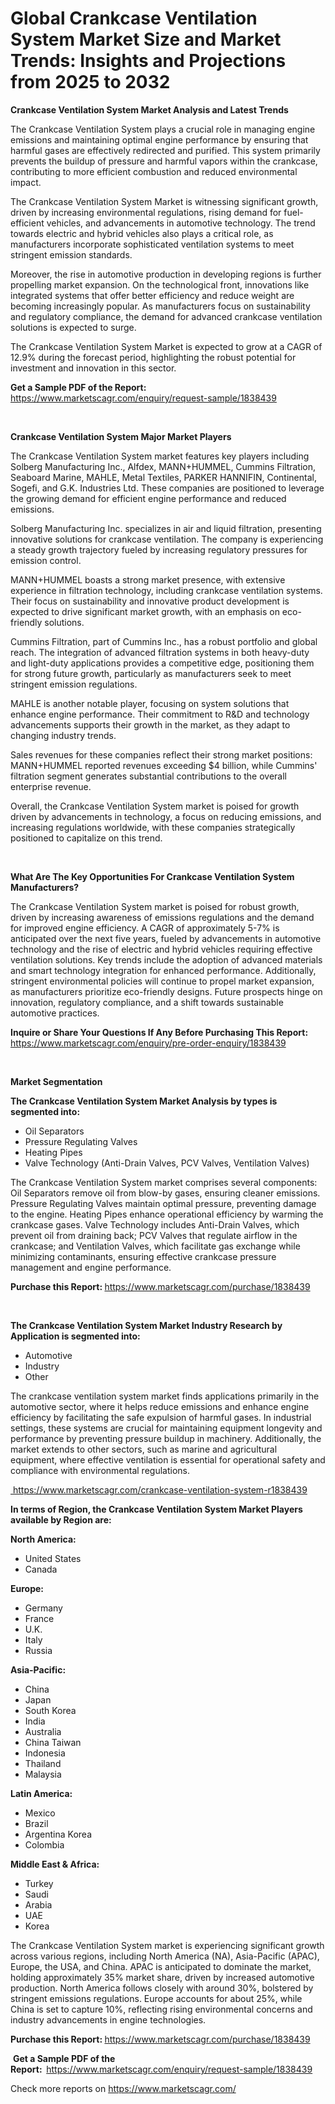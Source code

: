 <p><h1>Global Crankcase Ventilation System Market Size and Market Trends: Insights and Projections from 2025 to 2032</h1></p><p><strong>Crankcase Ventilation System Market Analysis and Latest Trends</strong></p>
<p><p>The Crankcase Ventilation System plays a crucial role in managing engine emissions and maintaining optimal engine performance by ensuring that harmful gases are effectively redirected and purified. This system primarily prevents the buildup of pressure and harmful vapors within the crankcase, contributing to more efficient combustion and reduced environmental impact.</p><p>The Crankcase Ventilation System Market is witnessing significant growth, driven by increasing environmental regulations, rising demand for fuel-efficient vehicles, and advancements in automotive technology. The trend towards electric and hybrid vehicles also plays a critical role, as manufacturers incorporate sophisticated ventilation systems to meet stringent emission standards.</p><p>Moreover, the rise in automotive production in developing regions is further propelling market expansion. On the technological front, innovations like integrated systems that offer better efficiency and reduce weight are becoming increasingly popular. As manufacturers focus on sustainability and regulatory compliance, the demand for advanced crankcase ventilation solutions is expected to surge.</p><p>The Crankcase Ventilation System Market is expected to grow at a CAGR of 12.9% during the forecast period, highlighting the robust potential for investment and innovation in this sector.</p></p>
<p><strong>Get a Sample PDF of the Report:&nbsp;</strong> <a href="https://www.marketscagr.com/enquiry/request-sample/1838439?utm_campaign=1944&utm_medium=2&utm_source=Github&utm_content=ia&utm_term=22022025&utm_id=crankcase-ventilation-system">https://www.marketscagr.com/enquiry/request-sample/1838439</a></p>
<p>&nbsp;</p>
<p><strong>Crankcase Ventilation System Major Market Players</strong></p>
<p><p>The Crankcase Ventilation System market features key players including Solberg Manufacturing Inc., Alfdex, MANN+HUMMEL, Cummins Filtration, Seaboard Marine, MAHLE, Metal Textiles, PARKER HANNIFIN, Continental, Sogefi, and G.K. Industries Ltd. These companies are positioned to leverage the growing demand for efficient engine performance and reduced emissions.</p><p>Solberg Manufacturing Inc. specializes in air and liquid filtration, presenting innovative solutions for crankcase ventilation. The company is experiencing a steady growth trajectory fueled by increasing regulatory pressures for emission control. </p><p>MANN+HUMMEL boasts a strong market presence, with extensive experience in filtration technology, including crankcase ventilation systems. Their focus on sustainability and innovative product development is expected to drive significant market growth, with an emphasis on eco-friendly solutions.</p><p>Cummins Filtration, part of Cummins Inc., has a robust portfolio and global reach. The integration of advanced filtration systems in both heavy-duty and light-duty applications provides a competitive edge, positioning them for strong future growth, particularly as manufacturers seek to meet stringent emission regulations.</p><p>MAHLE is another notable player, focusing on system solutions that enhance engine performance. Their commitment to R&D and technology advancements supports their growth in the market, as they adapt to changing industry trends.</p><p>Sales revenues for these companies reflect their strong market positions: MANN+HUMMEL reported revenues exceeding $4 billion, while Cummins' filtration segment generates substantial contributions to the overall enterprise revenue.</p><p>Overall, the Crankcase Ventilation System market is poised for growth driven by advancements in technology, a focus on reducing emissions, and increasing regulations worldwide, with these companies strategically positioned to capitalize on this trend.</p></p>
<p>&nbsp;</p>
<p><strong>What Are The Key Opportunities For Crankcase Ventilation System Manufacturers?</strong></p>
<p><p>The Crankcase Ventilation System market is poised for robust growth, driven by increasing awareness of emissions regulations and the demand for improved engine efficiency. A CAGR of approximately 5-7% is anticipated over the next five years, fueled by advancements in automotive technology and the rise of electric and hybrid vehicles requiring effective ventilation solutions. Key trends include the adoption of advanced materials and smart technology integration for enhanced performance. Additionally, stringent environmental policies will continue to propel market expansion, as manufacturers prioritize eco-friendly designs. Future prospects hinge on innovation, regulatory compliance, and a shift towards sustainable automotive practices.</p></p>
<p><strong>Inquire or Share Your Questions If Any Before Purchasing This Report:</strong> <a href="https://www.marketscagr.com/enquiry/pre-order-enquiry/1838439?utm_campaign=1944&utm_medium=2&utm_source=Github&utm_content=ia&utm_term=22022025&utm_id=crankcase-ventilation-system">https://www.marketscagr.com/enquiry/pre-order-enquiry/1838439</a></p>
<p>&nbsp;</p>
<p><strong>Market Segmentation</strong></p>
<p><strong>The Crankcase Ventilation System Market Analysis by types is segmented into:</strong></p>
<p><ul><li>Oil Separators</li><li>Pressure Regulating Valves</li><li>Heating Pipes</li><li>Valve Technology (Anti-Drain Valves, PCV Valves, Ventilation Valves)</li></ul></p>
<p><p>The Crankcase Ventilation System market comprises several components: Oil Separators remove oil from blow-by gases, ensuring cleaner emissions. Pressure Regulating Valves maintain optimal pressure, preventing damage to the engine. Heating Pipes enhance operational efficiency by warming the crankcase gases. Valve Technology includes Anti-Drain Valves, which prevent oil from draining back; PCV Valves that regulate airflow in the crankcase; and Ventilation Valves, which facilitate gas exchange while minimizing contaminants, ensuring effective crankcase pressure management and engine performance.</p></p>
<p><strong>Purchase this Report:&nbsp;</strong><a href="https://www.marketscagr.com/purchase/1838439?utm_campaign=1944&utm_medium=2&utm_source=Github&utm_content=ia&utm_term=22022025&utm_id=crankcase-ventilation-system">https://www.marketscagr.com/purchase/1838439</a></p>
<p>&nbsp;</p>
<p><strong>The Crankcase Ventilation System Market Industry Research by Application is segmented into:</strong></p>
<p><ul><li>Automotive</li><li>Industry</li><li>Other</li></ul></p>
<p><p>The crankcase ventilation system market finds applications primarily in the automotive sector, where it helps reduce emissions and enhance engine efficiency by facilitating the safe expulsion of harmful gases. In industrial settings, these systems are crucial for maintaining equipment longevity and performance by preventing pressure buildup in machinery. Additionally, the market extends to other sectors, such as marine and agricultural equipment, where effective ventilation is essential for operational safety and compliance with environmental regulations.</p></p>
<p><a href="https://www.marketscagr.com/crankcase-ventilation-system-r1838439?utm_campaign=1944&utm_medium=2&utm_source=Github&utm_content=ia&utm_term=22022025&utm_id=crankcase-ventilation-system">&nbsp;https://www.marketscagr.com/crankcase-ventilation-system-r1838439</a></p>
<p><strong>In terms of Region, the Crankcase Ventilation System Market Players available by Region are:</strong></p>
<p>
    <p> <strong> North America: </strong>
        <ul>
            <li>United States</li>
            <li>Canada</li>
        </ul>
        </p> 
    <p> <strong> Europe: </strong>
        <ul>
            <li>Germany</li>
            <li>France</li>
            <li>U.K.</li>
            <li>Italy</li>
            <li>Russia</li>
        </ul>
        </p> 
    <p> <strong> Asia-Pacific: </strong>
        <ul>
            <li>China</li>
            <li>Japan</li>
            <li>South Korea</li>
            <li>India</li>
            <li>Australia</li>
            <li>China Taiwan</li>
            <li>Indonesia</li>
            <li>Thailand</li>
            <li>Malaysia</li>
        </ul>
        </p> 
    <p> <strong> Latin America: </strong>
        <ul>
            <li>Mexico</li>
            <li>Brazil</li>
            <li>Argentina Korea</li>
            <li>Colombia</li>
        </ul>
        </p> 
    <p> <strong> Middle East & Africa: </strong>
        <ul>
            <li>Turkey</li>
            <li>Saudi</li>
            <li>Arabia</li>
            <li>UAE</li>
            <li>Korea</li>
        </ul>
    </p>
    </p>
<p><p>The Crankcase Ventilation System market is experiencing significant growth across various regions, including North America (NA), Asia-Pacific (APAC), Europe, the USA, and China. APAC is anticipated to dominate the market, holding approximately 35% market share, driven by increased automotive production. North America follows closely with around 30%, bolstered by stringent emissions regulations. Europe accounts for about 25%, while China is set to capture 10%, reflecting rising environmental concerns and industry advancements in engine technologies.</p></p>
<p><strong>Purchase this Report: </strong><a href="https://www.marketscagr.com/purchase/1838439?utm_campaign=1944&utm_medium=2&utm_source=Github&utm_content=ia&utm_term=22022025&utm_id=crankcase-ventilation-system">https://www.marketscagr.com/purchase/1838439</a></p>
<p>&nbsp;<strong>Get a Sample PDF of the Report:&nbsp;&nbsp;</strong><a href="https://www.marketscagr.com/enquiry/request-sample/1838439?utm_campaign=1944&utm_medium=2&utm_source=Github&utm_content=ia&utm_term=22022025&utm_id=crankcase-ventilation-system">https://www.marketscagr.com/enquiry/request-sample/1838439</a></p>
<p><strong></strong></p>
<p>Check more reports on <a href="https://www.marketscagr.com/?utm_campaign=1944&utm_medium=2&utm_source=Github&utm_content=ia&utm_term=22022025&utm_id=crankcase-ventilation-system">https://www.marketscagr.com/</a></p>